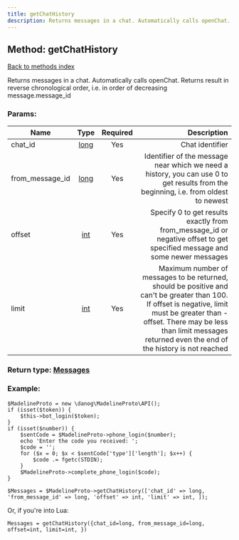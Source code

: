 ```yaml
---
title: getChatHistory
description: Returns messages in a chat. Automatically calls openChat. Returns result in reverse chronological order, i.e. in order of decreasing message.message_id
---
```

## Method: getChatHistory  
[Back to methods index](index.md)


Returns messages in a chat. Automatically calls openChat. Returns result in reverse chronological order, i.e. in order of decreasing message.message_id

### Params:

| Name     |    Type       | Required | Description |
|----------|:-------------:|:--------:|------------:|
|chat\_id|[long](../types/long.md) | Yes|Chat identifier|
|from\_message\_id|[long](../types/long.md) | Yes|Identifier of the message near which we need a history, you can use 0 to get results from the beginning, i.e. from oldest to newest|
|offset|[int](../types/int.md) | Yes|Specify 0 to get results exactly from from_message_id or negative offset to get specified message and some newer messages|
|limit|[int](../types/int.md) | Yes|Maximum number of messages to be returned, should be positive and can't be greater than 100. If offset is negative, limit must be greater than -offset. There may be less than limit messages returned even the end of the history is not reached|


### Return type: [Messages](../types/Messages.md)

### Example:


```
$MadelineProto = new \danog\MadelineProto\API();
if (isset($token)) {
    $this->bot_login($token);
}
if (isset($number)) {
    $sentCode = $MadelineProto->phone_login($number);
    echo 'Enter the code you received: ';
    $code = '';
    for ($x = 0; $x < $sentCode['type']['length']; $x++) {
        $code .= fgetc(STDIN);
    }
    $MadelineProto->complete_phone_login($code);
}

$Messages = $MadelineProto->getChatHistory(['chat_id' => long, 'from_message_id' => long, 'offset' => int, 'limit' => int, ]);
```

Or, if you're into Lua:

```
Messages = getChatHistory({chat_id=long, from_message_id=long, offset=int, limit=int, })
```

